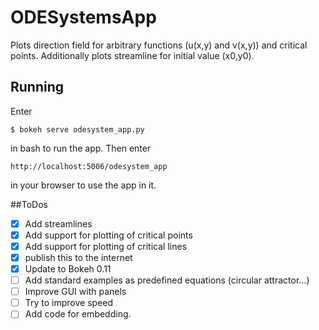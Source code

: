 # ODESystemsApp
Plots direction field for arbitrary functions (u(x,y) and v(x,y)) and critical points. Additionally plots streamline for 
initial value (x0,y0).

## Running
Enter 
```
$ bokeh serve odesystem_app.py
```
in bash to run the app. Then enter
```
http://localhost:5006/odesystem_app
```
in your browser to use the app in it.

##ToDos
- [x] Add streamlines
- [x] Add support for plotting of critical points
- [x] Add support for plotting of critical lines
- [x] publish this to the internet
- [x] Update to Bokeh 0.11
- [ ] Add standard examples as predefined equations (circular attractor...)
- [ ] Improve GUI with panels
- [ ] Try to improve speed
- [ ] Add code for embedding.
